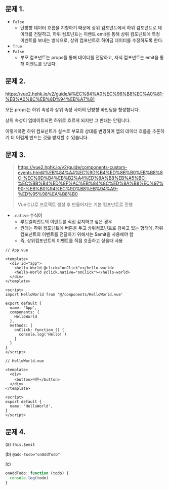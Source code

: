 ## 문제 1.

- `False`
  - 단방향 데이터 흐름을 지향하기 때문에 상위 컴포넌트에서 하위 컴포넌트로 데이터를 전달하고, 
    하위 컴포넌트는 이벤트 emit을 통해 상위 컴포넌트에 특정 이벤트를 보내는 방식으로, 
    상위 컴포넌트로 하여금 데이터를 수정하도록 한다.
- `True`
- `False`
  - 부모 컴포넌트는 props를 통해 데이터를 전달하고, 자식 컴포넌트는 emit을 통해 이벤트를 보낸다.



## 문제 2.

https://vue2.hphk.io/v2/guide/#%EC%84%A0%EC%96%B8%EC%A0%81-%EB%A0%8C%EB%8D%94%EB%A7%81

모든 props는 하위 속성과 상위 속성 사이의 단방향 바인딩을 형성합니다. 

상위 속성이 업데이트되면 하위로 흐르게 되지만 그 반대는 안됩니다. 

이렇게하면 하위 컴포넌트가 실수로 부모의 상태를 변경하여 앱의 데이터 흐름을 추론하기 
더 어렵게 만드는 것을 방지할 수 있습니다.



## 문제 3.

> https://vue2.hphk.io/v2/guide/components-custom-events.html#%EB%84%A4%EC%9D%B4%ED%8B%B0%EB%B8%8C-%EC%9D%B4%EB%B2%A4%ED%8A%B8%EB%A5%BC-%EC%BB%B4%ED%8F%AC%EB%84%8C%ED%8A%B8%EC%97%90-%EB%B0%94%EC%9D%B8%EB%94%A9-%ED%95%98%EA%B8%B0
>
> Vue CLI로 프로젝트 생성 후 만들어지는 기본 컴포넌트로 진행

- `.native`  수식어
  - 루트엘리먼트의 이벤트를 직접 감지하고 싶은 경우
  - 원래는 하위 컴포넌트에 버튼을 두고 상위컴포넌트로 감싸고 있는 형태에, 
    하위컴포넌트의 이벤트를 전달하기 위해서는 $emit을 사용해야 함
  - 즉, 상위컴포넌트의 이벤트를 직접 호출하고 싶을때 사용

```vue
// App.vue

<template>
  <div id="app">
    <hello-World @click="onClick"></hello-world>
    <hello-World @click.native="onClick"></hello-world>
  </div>
</template>

<script>
import HelloWorld from '@/components/HelloWorld.vue'

export default {
  name: 'App',
  components: {
    HelloWorld
  },
  methods: {
    onClick: function () {
      console.log('Hello!')
    }
  }
}
</script>
```

```vue
// HelloWorld.vue

<template>
  <div>
    <button>버튼</button>
  </div>
</template>

<script>
export default {
  name: 'HelloWorld',
}
</script>
```





## 문제 4.

(a) `this.$emit`

(b) `@add-todo="onAddTodo"`

(c) 

```javascript
onAddTodo: function (todo) {
  console.log(todo)
}
```

